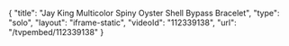 {
    "title": "Jay King Multicolor Spiny Oyster Shell Bypass Bracelet",
    "type": "solo",
    "layout": "iframe-static",
    "videoId": "112339138",
    "url": "\/tvpembed\/112339138"
}